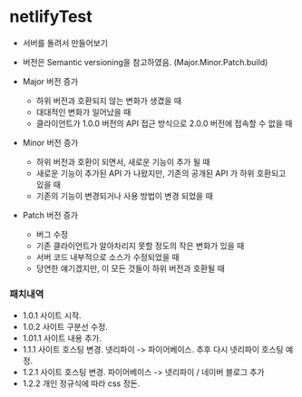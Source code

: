# netlifyTest

- 서버를 돌려서 만들어보기

- 버전은 Semantic versioning을 참고하였음. (Major.Minor.Patch.build)

- Major 버전 증가

  - 하위 버전과 호환되지 않는 변화가 생겼을 때
  - 대대적인 변화가 일어났을 때
  - 클라이언트가 1.0.0 버전의 API 접근 방식으로 2.0.0 버전에 접속할 수 없을 때

- Minor 버전 증가

  - 하위 버전과 호환이 되면서, 새로운 기능이 추가 될 때
  - 새로운 기능이 추가된 API 가 나왔지만, 기존의 공개된 API 가 하위 호환되고 있을 때
  - 기존의 기능이 변경되거나 사용 방법이 변경 되었을 때

- Patch 버전 증가

  - 버그 수정
  - 기존 클라이언트가 알아차리지 못할 정도의 작은 변화가 있을 때
  - 서버 코드 내부적으로 소스가 수정되었을 때
  - 당연한 얘기겠지만, 이 모든 것들이 하위 버전과 호환될 때

### 패치내역
- 1.0.1 사이트 시작.
- 1.0.2 사이트 구분선 수정.
- 1.01.1 사이트 내용 추가.
- 1.1.1 사이트 호스팅 변경. 넷리파이 -> 파이어베이스. 추후 다시 넷리파이 호스팅 예정.
- 1.2.1 사이트 호스팅 변경. 파이어베이스 -> 넷리파이  / 네이버 블로그 추가
- 1.2.2 개인 정규식에 따라 css 정돈.